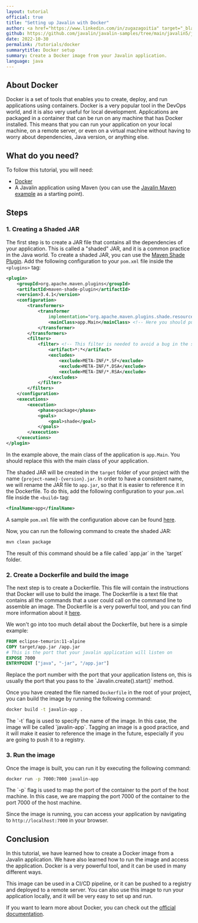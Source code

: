 ```yaml
---
layout: tutorial
official: true
title: "Setting up Javalin with Docker"
author: <a href="https://www.linkedin.com/in/zugazagoitia" target="_blank">Alberto Zugazagoitia</a>
github: https://github.com/javalin/javalin-samples/tree/main/javalin5/javalin-docker-example
date: 2022-10-30
permalink: /tutorials/docker
summarytitle: Docker setup
summary: Create a Docker image from your Javalin application.
language: java
---
```


## About Docker

Docker is a set of tools that enables you to create, deploy, and run applications using containers. Docker is a very popular tool in the DevOps world, and it is also very useful for local development. Applications are packaged in a container that can be run on any machine that has Docker installed. This means that you can run your application on your local machine, on a remote server, or even on a virtual machine without having to worry about dependencies, Java version, or anything else.

## What do you need?

To follow this tutorial, you will need:

- [Docker](https://docs.docker.com/get-docker/)
- A Javalin application using Maven (you can use the [Javalin Maven example](/tutorials/maven-setup) as a starting point).

## Steps

### 1. Creating a Shaded JAR

The first step is to create a JAR file that contains all the dependencies of your application. This is called a "shaded" JAR, and it is a common practice in the Java world. To create a shaded JAR, you can use the [Maven Shade Plugin](https://maven.apache.org/plugins/maven-shade-plugin/). Add the following configuration to your `pom.xml` file inside the `<plugins>` tag:

~~~xml
<plugin>
    <groupId>org.apache.maven.plugins</groupId>
    <artifactId>maven-shade-plugin</artifactId>
    <version>3.4.1</version>
    <configuration>
        <transformers>
            <transformer
                implementation="org.apache.maven.plugins.shade.resource.ManifestResourceTransformer">
                <mainClass>app.Main</mainClass> <!-- Here you should put the main class of your application -->
            </transformer>
        </transformers>
        <filters>
            <filter> <!-- This filter is needed to avoid a bug in the shade plugin -->
                <artifact>*:*</artifact>
                <excludes>
                    <exclude>META-INF/*.SF</exclude>
                    <exclude>META-INF/*.DSA</exclude>
                    <exclude>META-INF/*.RSA</exclude>
                </excludes>
            </filter>
        </filters>
    </configuration>
    <executions>
        <execution>
            <phase>package</phase>
            <goals>
                <goal>shade</goal>
            </goals>
        </execution>
    </executions>
</plugin>
~~~

In the example above, the main class of the application is `app.Main`. You should replace this with the main class of your application.

The shaded JAR will be created in the `target` folder of your project with the name `{project-name}-{version}.jar`. In order to have a consistent name, we will rename the JAR file to `app.jar`, so that it is easier to reference it in the Dockerfile. To do this, add the following configuration to your `pom.xml` file inside the `<build>` tag:

~~~xml
<finalName>app</finalName>
~~~

A sample `pom.xml` file with the configuration above can be found [here](https://github.com/javalin/javalin-samples/tree/main/javalin5/javalin-docker-example/pom.xml).

Now, you can run the following command to create the shaded JAR:

~~~bash
mvn clean package
~~~

<div class="comment"> The result of this command should be a file called `app.jar` in the `target` folder. </div>

### 2. Create a Dockerfile and build the image

The next step is to create a Dockerfile. This file will contain the instructions that Docker will use to build the image. The Dockerfile is a text file that contains all the commands that a user could call on the command line to assemble an image. The Dockerfile is a very powerful tool, and you can find more information about it [here](https://docs.docker.com/engine/reference/builder/).

We won't go into too much detail about the Dockerfile, but here is a simple example:

~~~dockerfile
FROM eclipse-temurin:11-alpine
COPY target/app.jar /app.jar
# This is the port that your javalin application will listen on
EXPOSE 7000 
ENTRYPOINT ["java", "-jar", "/app.jar"]
~~~

<div class="comment"> Replace the port number with the port that your application listens on, this is usually the port that you pass to the `Javalin.create().start()` method. </div>

Once you have created the file named `Dockerfile` in the root of your project, you can build the image by running the following command:

~~~bash
docker build -t javalin-app .
~~~

<div class="comment"> The `-t` flag is used to specify the name of the image. In this case, the image will be called `javalin-app`. Tagging an image is a good practice, and it will make it easier to reference the image in the future, especially if you are going to push it to a registry. </div>

### 3. Run the image

Once the image is built, you can run it by executing the following command:

~~~bash
docker run -p 7000:7000 javalin-app
~~~

<div class="comment"> The `-p` flag is used to map the port of the container to the port of the host machine. In this case, we are mapping the port 7000 of the container to the port 7000 of the host machine. </div>

Since the image is running, you can access your application by navigating to `http://localhost:7000` in your browser.

## Conclusion

In this tutorial, we have learned how to create a Docker image from a Javalin application. We have also learned how to run the image and access the application. Docker is a very powerful tool, and it can be used in many different ways.

This image can be used in a CI/CD pipeline, or it can be pushed to a registry and deployed to a remote server. You can also use this image to run your application locally, and it will be very easy to set up and run.

If you want to learn more about Docker, you can check out the [official documentation](https://docs.docker.com/).